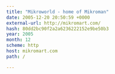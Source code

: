 ```yaml
---
title: "Mikroworld - home of Mikroman"
date: 2005-12-20 20:50:59 +0000
external-url: http://mikromart.com/
hash: 80dd2bc90f2a2a6236222152e9be50b3
year: 2005
month: 12
scheme: http
host: mikromart.com
path: /

---
```



